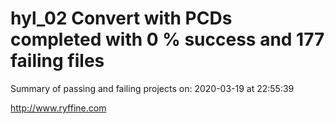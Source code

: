 # hyl_02 Convert with PCDs completed with 0 % success and 177 failing files

Summary of passing and failing projects on: 2020-03-19 at 22:55:39

http://www.ryffine.com
